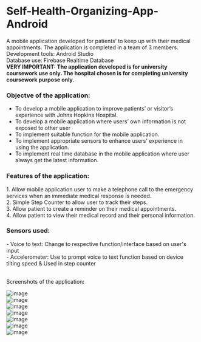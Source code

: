 # Self-Health-Organizing-App-Android
A mobile application developed for patients’ to keep up with their medical appointments.
The application is completed in a team of 3 members.
</br>Development tools: Android Studio
</br>Database use: Firebase Realtime Database
</br><b>VERY IMPORTANT: The application developed is for university coursework use only. The hospital chosen is for completing university coursework purpose only.</b>
</br><h3>Objectve of the application: </h3>
- To develop a mobile application to improve patients’ or visitor’s experience with Johns Hopkins Hospital.
- To develop a mobile application where users’ own information is not exposed to other user
- To implement suitable function for the mobile application.
- To implement appropriate sensors to enhance users’ experience in using the application.
- To implement real time database in the mobile application where user always get the latest information.

<h3>Features of the application:</h3>
1. Allow mobile application user to make a telephone call to the emergency services when an immediate medical response is needed.
</br>2. Simple Step Counter to allow user to track their steps.
</br>3. Allow patient to create a reminder on their medical appointments.
</br>4. Allow patient to view their medical record and their personal information.
</br><h3>Sensors used:</h3>
- Voice to text: Change to respective function/interface based on user's input 
</br>- Accelerometer: Use to prompt voice to text function based on device tilting speed & Used in step counter

</br>Screenshots of the application:

![image](https://user-images.githubusercontent.com/44870863/67847880-94881080-fb3e-11e9-877e-21c29e3c4551.png)
</br>![image](https://user-images.githubusercontent.com/44870863/67847887-97830100-fb3e-11e9-92d9-a75d68174110.png)
</br>![image](https://user-images.githubusercontent.com/44870863/67847890-994cc480-fb3e-11e9-9805-526376b11d90.png)
</br>![image](https://user-images.githubusercontent.com/44870863/67847891-9b168800-fb3e-11e9-93be-7364f8b20c2a.png)
</br>![image](https://user-images.githubusercontent.com/44870863/67847903-9eaa0f00-fb3e-11e9-9ec8-e09b674a5bfb.png)
</br>![image](https://user-images.githubusercontent.com/44870863/67847913-a1a4ff80-fb3e-11e9-8931-14474c1f5c28.png)
</br>![image](https://user-images.githubusercontent.com/44870863/67847917-a49ff000-fb3e-11e9-8729-7633d7f5fd59.png)
